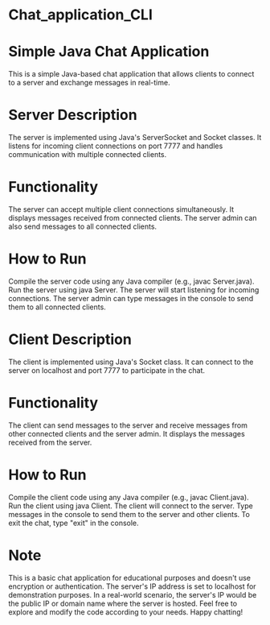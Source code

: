 # Chat_application_CLI

# Simple Java Chat Application
This is a simple Java-based chat application that allows clients to connect to a server and exchange messages in real-time.

# Server Description
The server is implemented using Java's ServerSocket and Socket classes. It listens for incoming client connections on port 7777 and handles communication with multiple connected clients.

# Functionality
The server can accept multiple client connections simultaneously.
It displays messages received from connected clients.
The server admin can also send messages to all connected clients.

# How to Run
Compile the server code using any Java compiler (e.g., javac Server.java).
Run the server using java Server. The server will start listening for incoming connections.
The server admin can type messages in the console to send them to all connected clients.

# Client Description
The client is implemented using Java's Socket class. It can connect to the server on localhost and port 7777 to participate in the chat.

# Functionality
The client can send messages to the server and receive messages from other connected clients and the server admin.
It displays the messages received from the server.

# How to Run
Compile the client code using any Java compiler (e.g., javac Client.java).
Run the client using java Client. The client will connect to the server.
Type messages in the console to send them to the server and other clients.
To exit the chat, type "exit" in the console.

# Note
This is a basic chat application for educational purposes and doesn't use encryption or authentication.
The server's IP address is set to localhost for demonstration purposes. In a real-world scenario, the server's IP would be the public IP or domain name where the server is hosted.
Feel free to explore and modify the code according to your needs. Happy chatting!
